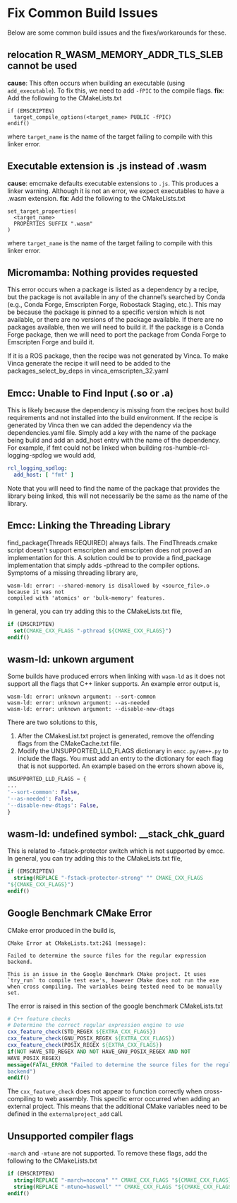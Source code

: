 # Fix Common Build Issues

Below are some common build issues and the fixes/workarounds for these.

## relocation R_WASM_MEMORY_ADDR_TLS_SLEB cannot be used

**cause**: This often occurs when building an executable (using `add_executable`). To fix this, we need to add `-fPIC` to the compile flags. 
**fix**: Add the following to the CMakeLists.txt

```
if (EMSCRIPTEN)
  target_compile_options(<target_name> PUBLIC -fPIC)
endif()
```

where `target_name` is the name of the target failing to compile with this linker error.

## Executable extension is .js instead of .wasm

**cause**: emcmake defaults executable extensions to `.js`. This produces a linker warning. Although it is not an error, we expect executables to have a .wasm extension.
**fix**: Add the following to the CMakeLists.txt

```
set_target_properties(
  <target_name>
  PROPERTIES SUFFIX ".wasm"
)
```

where `target_name` is the name of the target failing to compile with this linker error.

## Micromamba: Nothing provides requested <package-name>
This error occurs when a package is listed as a dependency by a recipe, but the package is not
available in any of the channel’s searched by Conda (e.g., Conda Forge, Emscripten Forge,
Robostack Staging, etc.). This may be because the package is pinned to a specific version which is not available, or there are no versions of the package available. If there are no packages available, then we will need to build it. If the package is a Conda Forge
package, then we will need to port the package from Conda Forge to Emscripten Forge and build it.

If it is a ROS package, then the recipe was not generated by Vinca. To make Vinca generate the
recipe it will need to be added to the packages_select_by_deps in vinca_emscripten_32.yaml

## Emcc: Unable to Find Input (.so or .a)
This is likely because the dependency is missing from the recipes host build requirements and not installed into the build environment. If the recipe is generated by Vinca then we can added the dependency via the dependencies.yaml file. Simply add a key with the name of the package being build and add an add_host entry with the name of the dependency. For example, if fmt could not be linked when building ros-humble-rcl-logging-spdlog we would add,

```yaml
rcl_logging_spdlog:
  add_host: [ "fmt" ]
```

Note that you will need to find the name of the package that provides the library being linked, this will not necessarily be the same as the name of the library.

## Emcc: Linking the Threading Library

find_package(Threads REQUIRED) always fails. The FindThreads.cmake script doesn't support
emscripten and emscripten does not proved an implementation for this. A solution could be to
provide a find_package implementation that simply adds -pthread to the compiler options.
Symptoms of a missing threading library are,

```
wasm-ld: error: --shared-memory is disallowed by <source_file>.o because it was not
compiled with 'atomics' or 'bulk-memory' features.
```
In general, you can try adding this to the CMakeLists.txt file,

```cmake
if (EMSCRIPTEN)
  set(CMAKE_CXX_FLAGS "-pthread ${CMAKE_CXX_FLAGS}")
endif()
```

## wasm-ld: unkown argument

Some builds have produced errors when linking with `wasm-ld` as it does not support all the flags that C++ linker supports. An example error output is,
```
wasm-ld: error: unknown argument: --sort-common
wasm-ld: error: unknown argument: --as-needed
wasm-ld: error: unknown argument: --disable-new-dtags
```

There are two solutions to this,
1. After the CMakesList.txt project is generated, remove the offending flags from the
CMakeCache.txt file.
2. Modify the UNSUPPORTED_LLD_FLAGS dictionary in `emcc.py/em++.py` to include the
flags. You must add an entry to the dictionary for each flag that is not supported. An example based on the errors shown above is,
```py
UNSUPPORTED_LLD_FLAGS = {
...
'--sort-common': False,
'--as-needed': False,
'--disable-new-dtags': False,
}
```

## wasm-ld: undefined symbol: __stack_chk_guard
This is related to -fstack-protector switch which is not supported by emcc. In general, you can try adding this to the CMakeLists.txt file,

```cmake
if (EMSCRIPTEN)
  string(REPLACE "-fstack-protector-strong" "" CMAKE_CXX_FLAGS
"${CMAKE_CXX_FLAGS}")
endif()
```

## Google Benchmark CMake Error
CMake error produced in the build is,
```
CMake Error at CMakeLists.txt:261 (message):

Failed to determine the source files for the regular expression backend.

This is an issue in the Google Benchmark CMake project. It uses `try_run` to compile test exe's, however CMake does not run the exe when cross compiling. The variables being tested need to be manually set.
```

The error is raised in this section of the google benchmark CMakeLists.txt
```cmake
# C++ feature checks
# Determine the correct regular expression engine to use
cxx_feature_check(STD_REGEX ${EXTRA_CXX_FLAGS})
cxx_feature_check(GNU_POSIX_REGEX ${EXTRA_CXX_FLAGS})
cxx_feature_check(POSIX_REGEX ${EXTRA_CXX_FLAGS})
if(NOT HAVE_STD_REGEX AND NOT HAVE_GNU_POSIX_REGEX AND NOT
HAVE_POSIX_REGEX)
message(FATAL_ERROR "Failed to determine the source files for the regular expression
backend")
endif()
```

The `cxx_feature_check` does not appear to function correctly when cross-compiling to web
assembly. This specific error occurred when adding an external project. This means that the
additional CMake variables need to be defined in the `externalproject_add` call.

## Unsupported compiler flags
`-march` and `-mtune` are not supported. To remove these flags, add the following to the
CMakeLists.txt
```cmake
if (EMSCRIPTEN)
  string(REPLACE "-march=nocona" "" CMAKE_CXX_FLAGS "${CMAKE_CXX_FLAGS}")
  string(REPLACE "-mtune=haswell" "" CMAKE_CXX_FLAGS "${CMAKE_CXX_FLAGS}")
endif()
```
